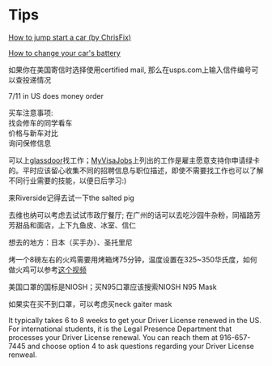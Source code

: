 Tips
====

[How to jump start a car (by ChrisFix)](https://www.youtube.com/watch?v=iI1o2hNy2hE)

[How to change your car's battery](https://www.youtube.com/watch?v=auhfI1zWBco)

如果你在美国寄信时选择使用certified mail, 那么在usps.com上输入信件编号可以查投递情况

7/11 in US does money order

买车注意事项:  
找会修车的同学看车  
价格与新车对比  
询问保修信息

可以上[glassdoor](https://www.glassdoor.com/intex.htm)找工作；[MyVisaJobs](https://www.myvisajobs.com)上列出的工作是雇主愿意支持你申请绿卡的。平时应该留心收集不同的招聘信息与职位描述，即使不需要找工作也可以了解不同行业需要的技能，以便日后学习:)

来Riverside记得去试一下the salted pig

去维也纳可以考虑去试试市政厅餐厅; 在广州的话可以去吃沙园牛杂粉，同福路芳芳甜品和面店，上下九鱼皮、冰室、信仁

想去的地方：日本（买手办）、圣托里尼

烤一个8磅左右的火鸡需要用烤箱烤75分钟，温度设置在325~350华氏度，如何做火鸡可以参考[这个视频](https://www.youtube.com/watch?v=e5PFXhdfVT8&app=desktop)

美国口罩的国标是NIOSH；买N95口罩应该搜索NIOSH N95 Mask

如果实在买不到口罩，可以考虑买neck gaiter mask

It typically takes 6 to 8 weeks to get your Driver License renewed in the US. For international students, it is the Legal Presence Department that processes your Driver License renewal. You can reach them at 916-657-7445 and choose option 4 to ask questions regarding your Driver License renweal.